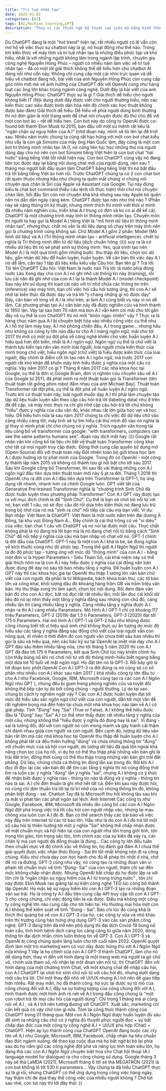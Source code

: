 ```yaml
---
title: "Trí tuệ nhân tạo"
date: 2025-01-02
categories: [AI]
tags: [AI,Machine learning,GPT]
description: "Thay vì các thuật ngữ kỹ thuật cao siêu mà bằng kiến thức thực tế của mình, chuyên gia Nguyễn Hồng Phúc có cách giải thích kỹ càng về ChatGPT mà ngay cả những người không biết gì về IT cũng hiểu được."
---
```

Dù ChatGPT đang là một "hot trend" hiện tại, rất nhiều người có lẽ vẫn còn mơ hồ về việc thực sự chatbot này là gì, nó hoạt động như thế nào. Trong khi kiến thức về máy tính và trí tuệ nhân tạo là những điều phức tạp và khó hiểu, nhất là với những người không làm trong ngành lập trình, chuyên gia công nghệ Nguyễn Hồng Phúc – người có nhiều năm làm việc về trí tuệ nhân tạo – đã có một lời giải thích không thể dễ hiểu hơn cho chatbot AI đang nổi như cồn này.
Không chỉ cung cấp một cái nhìn trực quan và dễ hiểu về chatbot đang nổi, bài viết của anh Nguyễn Hồng Phúc còn cung cấp góc nhìn mới mẻ về ảnh hưởng của ChatGPT đối với OpenAI cũng như hàng loạt các ông lớn khác trong ngành công nghệ. Dưới đây là bài viết của anh Nguyễn Hồng Phúc:
ChatGPT thực sự là gì ? Giải thích dễ hiểu cho người không biết IT
(Nội dung dưới đây được viết cho người thường hiểu, nên các kiến thức cao siêu được bình dân hóa nên độ chính xác học thuật không được bảo đảm)
Giải thích dễ hiểu:
Dễ hiểu về phía người dùng bình thường thì nó đơn giản là một trang web để chat nói chuyện được đủ thứ chủ đề với một con bot ảo – rất dễ hiểu hen.
Con bot này do công ty OpenAI được co-found bởi thánh Elon Musk từ 2015, ban đầu với một sứ mệnh rất kêu là "ngăn chặn sự nguy hiểm của A.I" (nhớ đoạn này, mình sẽ lôi lên lại để troll sau. 
Nhiều năm trước chúng ta cũng rất hào hứng với một con bot chat kiểu như vầy là con gà Simsimi của mấy ông Hàn Quốc làm, đây cũng là một con bot trí thông minh nhân tạo (A.I), nó cũng liên tục học những thứ mà người dùng dạy cho nó nên con bot Simsimi tiếng Việt hiện là con bot chat "hài hước" bằng tiếng Việt tốt nhất hiện nay.
Con bot ChatGPT cũng vậy nó đang liên tục được dạy lại bằng nội dung chat mới của người dùng, nên sau 1 tháng mọi người bắt đầu quan tâm ChatGPT bằng tiếng Việt thì nó bắt đầu trả lời bằng tiếng Việt ảo hơn rồi.
Trước ChatGPT chúng ta có 2 con chat bot rất quen thuộc nhưng hầu như chúng ta quên mất chúng vì chúng nói chuyện quá chán là Siri của Apple và Assistant của Google. Tụi này đúng kiểu là chat bot command (hiểu câu lệnh rồi thực hiện) thôi chứ nói chuyện chán lắm, hồi đầu Siri còn nói chuyện khá khá nhưng sau này Apple bỏ quên nên nó dần dần ngày càng kém.
ChatGPT được tạo nên như thế nào ?
(Phần này sẽ nặng thông tin kỹ thuật, nhưng mình thích thì mình viết thôi vì mình đã nhiều năm nghiên cứu, triển khai A.I trong cô đơn và ko có ai để kể cả).
ChatGPT là một chương trình máy tính trí thông minh nhân tạo. Chuyên môn thì người ta hay gọi là Model A.I tiếng Việt là "mô hình dữ liệu trí thông minh nhân tạo", nhưng thực chất nó vẫn là dữ liệu dạng số chạy trên máy tính nên gọi là chương trình cũng không sai.
Chữ Model A.I gồm 2 phần: Model (Mô hình dữ liệu) và A.I (Trí thông minh nhân tạo - artificial intelligence). chiết tự nghĩa là Trí thông minh đến từ dữ liệu (dịch chuẩn hông :)))) suy ra là có nhiều dữ liệu thì nó sẽ phát sinh sự thông minh.
Yes, quá trình tạo nên Model A.I là một quá trình gồm những bước: thu thập dữ liệu, chọn lọc dữ liệu, gắn nhãn dữ liệu để huấn luyện, huấn luyện.
Về căn bản thì việc dạy A.I nó dễ lắm, cần tạo 1 tập dữ liệu kiểu kiểu vầy
Câu hỏi: Bạn tên gì ?
Trả lời: Tôi tên ChatGPT
Câu hỏi: Việt Nam là nước nào
Trả lời: là nước phía đông nước Lào
Xong dạy cho con A.I nó ghi nhớ cái thông tin này (training), rồi lưu cái não đã ghi nhớ của con A.I lại là thành Model A.I (model checkpoint)
Sau này khi sử dụng thì load cái não với trí nhớ chứa các thông tin trên (inference) vào máy tính, bạn chỉ việc hỏi câu hỏi tương ứng, thì con A.I sẽ nhớ lại kiến thức đã được dạy và trả lời "y chang những gì nó được dạy"
Đấy, căn bản vỡ lòng về A.I là như trên, ai làm A.I cũng biết vụ này vì nó dễ lắm. Cái phương pháp tạo A.I căn bản này đã được nghiên cứu và hình thành từ 1950 lận. Vậy tại sao hơn 70 năm mà bọn A.I vẫn kém cỏi mãi cho tới gần đây và cụ thể là con ChatGPT thì nó mới "khôn ngạc nhiên" vậy ?
Thực ra là hàng chục năm qua A.I bị chuyên biệt hóa vào nhiều công việc cụ thể như A.I hỗ trợ làm máy bay, A.I mô phỏng chiến đấu, A.I trong game... nhưng hầu như không có công ty lớn nào đầu tư cho A.I mảng ngôn ngữ, mãi cho tới 2017 thì mới có một sự đột phá về công nghệ khiến cho việc huấn luyện A.I hiệu quả hơn đột biến, nhất là A.I ngôn ngữ.
Ngôn ngữ cụ thể là chữ viết là thành tựu kiến tạo nên văn minh loài người, loài người chứa kiến thức của mình trong chữ viết, hiểu ngôn ngữ (chữ viết) là hiểu được kiến thức của loài người, đây chính là điểm cốt lõi tạo nên A.I ngôn ngữ, mà trước 2017 con người rất khó khăn để khiến máy tính hiểu được ý nghĩa của một câu có nghĩa.
Vậy năm 2017 có gì ?
Tháng 8 năm 2017 các nhà khoa học tại Google, cụ thể là đơn vị Google Brain, đơn vị nghiên cứu chuyên sâu về A.I của Google từ 2011, đã phát minh ra một thuật toán gọi là Transformer (tên thuật toán rất giống phim robot đấm nhau của anh Michael Bay).
Thuật toán Transformer rất đột phá, cụ thể là đột phá về huấn luyện A.I ngôn ngữ. Trước khi có thuật toán này, loài người muốn dạy A.I thì phải làm chuyện tạo tập dữ liệu huấn luyện sẵn theo cặp câu hỏi-trả lời (labeling data) như ở trên đã đề cập, và máy móc thực ra chỉ ghi nhớ cặp câu hỏi-trả lời chứ không "hiểu" được ý nghĩa của câu văn đó, khác nhau rất lớn giữa học vẹt và học hiểu.
Dễ hiểu hơn nữa là sau năm 2017 chúng ta chỉ việc đổ dữ liệu chữ vào càng nhiều càng tốt, máy tính sẽ tự tìm hiểu cái thứ mình đổ vào nó nghĩa là gì thay vì mình phải chỉ cho chúng nó ý nghĩa.
Trích nguyên văn trong tài liệu công bố về transformer của google: "with transformers, computers can see the same patterns humans see". đoạn này dịch mất hay :)))
Google rất nhân văn khi công bố tài liệu chi tiết về thuật toán Transformer công khai cho tất cả mọi người truy cập được. Đồng thời cung cấp quyền sử dụng mở (Open-Source) đối với thuật toán này
Đột nhiên toàn bộ giới khoa học làm A.I được hưởng lợi từ phát minh của Google. Trong đó có OpenAI – một công ty thành lập năm 2015 và không có thành tựu gì nổi bật cho tới sau 2017.
Sau khi Google công bố Transformer, thì sau đó vài tháng những con A.I ngôn ngữ đầu tiên dựa trên thuật toán mới này ồ ạt ra đời.
Tháng 1.2018 thì OpenAI cho ra đời con A.I đầu tiên dựa trên Transformer là GPT-1, họ ứng dụng rất nhanh, nhanh hơn cả chính Google luôn.
GPT viết tắt của Generative Pre-trained Transformer nghĩa là "chương trình Sinh Chữ đã được huấn luyện theo phương pháp Transformer"
Con A.I GPT này được tạo ra với mục đích chính là để "Sinh Chữ". Cụ thể là bạn sẽ chơi trò nối từ với nó, bạn viết 1 câu, nó sẽ đọc câu đó rồi dựa trên kiến thức nó đang lưu trữ trong bộ nhớ của nó mà "sinh ra chữ" nối tiếp cái câu mà bạn viết.
Ví dụ:
Bạn nhập: Việt Nam là
ChatGPT: Việt Nam là một nước nằm trên đại dương Á Đông, tại khu vực Đông Nam Á...
Đây chính là cái thứ trông có vẻ "vi diệu" của việc: bạn chat 1 câu với ChatGPT và nó nói lại được một câu.
Thực chất không phải là nó đang trả lời bạn mà là nó đang chơi nối từ bằng cách "Sinh Chữ" để nối tiếp ý nghĩa của câu mà bạn nhập vô chat với nó.
GPT-1 chính là đời đầu của ChatGPT. GPT-1 này là một con A.I khá là bé, bé đúng nghĩa về kích thước cũng như độ phức tạp.
Trong thế giới A.I Ngôn Ngữ thì người ta đo độ phức tạp - tương ứng với mức độ "thông minh" của con A.I - bằng một đơn vị là Hyper Parameters - Siêu Tham Số, cái khái niệm này có thể giải thích nôm na là con A.I này hiểu được ý nghĩa của cái đống văn bản được dùng để dạy nó sâu tới bao nhiêu tầng ý nghĩa.
Để huấn luyện con A.I GPT này thì các khoa học gia tại OpenAI thu thập 1 lượng lớn văn bản chữ viết của con người, đa phần là từ Wikipedia, bách khoa toàn thư, các tờ báo lớn và công khai, khối lượng đâu đó khoảng hàng trăm GB vài trăm triệu văn bản. Họ thu thập xong thì làm sạch, chọn lọc nội dung. Rồi đem đám văn bản đó cho con A.I đọc, bắt nó đọc rất rất nhiều lần, mỗi lần đọc cái khối dữ liệu đó nó lại nhìn thấy một tầng ý nghĩa đằng sau những con chữ đó, càng nhiều lần thì càng nhiều tầng ý nghĩa.
Càng nhiều tầng ý nghĩa được A.I nhận ra thì A.I càng nhiều Parameters. Mô hình A.I GPT-1 chỉ có khoảng 117 triệu Parameters, GPT-2 (2019) đạt 1.5 tỉ Parameters, GPT-3 (2020) đạt tới 175 tỉ Parameters.
Hai mô hình A.I GPT-1 và GPT-2 hầu như không được công chúng biết tới vì hiệu quả sinh chữ không thực sự ấn tượng do mức độ hiểu sâu các tầng ý nghĩa đằng sau đống chữ viết của loài người vẫn còn nông quá, dĩ nhiên ở thời điểm đó con người vẫn chưa biết sâu bao nhiêu thì gọi là sâu và hiệu quả, nên các bác kỹ sư tại OpenAI lại miệt mài dạy cho A.I GPT đào sâu thêm nhiều tầng nữa, cho tới tháng 5 năm 2020 thì con A.I GPT đã đào tới 175 tỉ Parameters, kết quả Sinh Chữ lúc này khiến chính họ còn thấy bùng nổ khi nó chơi nối từ với độ thông minh-hiểu biết ngang bằng một đứa trẻ 10 tuổi về mặt ngôn ngữ. Họ đặt tên nó là GPT-3.
Rồi bây giờ là tới đoạn bóc phốt OpenAI
Con A.I GPT-3 ra đời đúng ra nó cũng sẽ có số phận như nhiều con A.I khác sau năm 2017 ( khá nhiều công ty lớn đầu tư cho A.I như Facebook, Google, IBM, Microsoft cũng tạo ra các con A.I Ngôn Ngữ như GPT ), chúng đều bị giam trong phòng nghiên cứu và tuyệt đối không thể tiếp cận tự do bởi công chúng - người thường.
Lý do tại sao chúng bị cách ly nghiêm ngặt vậy ?
Các con A.I được huấn luyện đạt tới mức độ hiểu sâu sắc ngôn ngữ chữ viết của con người, dẫn tới một vấn đề rất nghiêm trọng mà đến hiện tại chưa một nhà khoa học nào làm về A.I có giải pháp.
Tính "Đúng" hay "Sai" (True or False).
A.I không thể hiểu được đâu là "Đúng" hay "Sai"
A.I có thể nhìn thấy được rất nhiều tầng ý nghĩa của một câu, nhưng không thể "hiểu được ý nghĩa đó đúng hay là sai". Vì đúng - sai là tương đối, đối với con người nó còn mong manh và gây tranh cãi thậm chí đánh nhau giữa con người và con người.
Bên cạnh đó, lượng dữ liệu văn bản rất lớn mà các nhà khoa học tại OpenAI thu thập để huấn luyện cho A.I không phải tất cả đều thiên hướng "đúng" và chứa những thông tin "đúng" với chuẩn mực của xã hội con người, do lượng dữ liệu đã quá lớn ngoài khả năng chọn lọc của họ rồi, ví dụ họ có thể thu thập phải những văn bản ghi là trái đất tròn, đồng thời cũng có thể thu thập trúng những văn bản ghi trái đất phẳng. Dữ liệu, chúng chứa cả thông tin đúng lẫn sai trong đó. Rồi khi A.I đọc đi đọc lại các văn bản đó để tìm các tầng ý nghĩa thì nó cũng đồng thời tìm ra luôn các ý nghĩa "đúng" lẫn ý nghĩa "sai", nhưng A.I không có ý thức để nhận biết được ý nghĩa nào - thông tin nào là đúng và ý nghĩa - thông tin nào là sai. A.I chỉ đơn thuần là ghi nhớ hết tất cả. Đến khi sau này được hỏi, nó cũng chỉ đơn thuần trả lời lại từ trí nhớ của nó những thông tin đó, không phân biệt đúng - sai.
Chatbot Tay đã bị Microsoft thu hồi không lâu sau khi ra mắt vì phát tán các phát ngôn sai lệch. Ảnh Internet
Các công ty như Google, Facebook, IBM, Microsoft đã nhiều lần công bố các con A.I Ngôn Ngữ đột phá trong việc trả lời câu hỏi con người nhập vào, nhưng lại mau chóng xóa luôn con A.I đó đi. Bạn có thể search thấy các bài báo về việc này đầy trên internet từ các tờ báo lớn. Hầu như là do con A.I đó trả lời một số câu hỏi bị thiên hướng tới một ý nghĩa "Sai" không thể chấp nhận được về mặt chuẩn mực xã hội hiện tại của con người như tôn trọng giới tính, tôn trọng tôn giáo, tôn trọng sắc tộc, tính chính xác của sự kiện đã xảy ra, các chân lý mà con người đã đồng thuận là đúng...
Các công ty lớn đều tuân theo chuẩn mực về độ chính xác về thông tin, họ đánh giá đám A.I chưa thể giải quyết được việc nhận thức Đúng - Sai thì tốt nhất không nên đi ra công chúng. Kiểu như chưa dạy con học hành cho đủ lễ phép thì nhốt ở nhà, chớ để nó ra đường.
GPT-3 cũng như vậy, nó cũng tạo ra những đoạn văn vi phạm tới chuẩn mực về tính "Đúng- Sai" của con người, thậm chí sai đến mức không chấp nhận được.
Nhưng OpenAI bất chấp dù họ được lập ra với tôn chỉ là "ngăn chặn sự nguy hiểm của A.I từ trong trứng nước" , tôn chỉ này được Elon Musk rao giảng tại sự kiện công nghệ TED lúc công bố thành lập OpenAI.
Họ mặc kệ sự nguy hiểm khi con A.I GPT-3 tạo ra những đoạn văn sai trái.
Họ là công ty A.I đầu tiên cung cấp API truy cập tới con A.I GPT-3 cho công chúng, chỉ việc đóng tiền là xài được. Điều mà không một công ty công nghệ lớn nào cung cấp cho tới hiện tại.
Họ thương mại hóa một con A.I không thể kiểm soát về tính "Đúng - Sai".
Báo chí lúc đó cũng khá là thích thú quảng bá về con A.I GPT-3 của họ, các công ty vừa và nhỏ khác trên thị trường cũng hào hứng ứng dụng GPT-3 vào các sản phẩm công nghệ.
GPT-3 đang trên đà trở nên phổ dụng thì đại dịch Covid-19 bùng nổ toàn cầu, tình hình bệnh dịch càng lúc càng căng từ giữa năm 2020, dòng thông tin đại dịch nhấn chìm luôn thông tin về GPT-3.
Con A.I GPT-3 và OpenAI bị công chúng quên lãng luôn cho tới cuối năm 2022. OpenAI quyết định làm một trò marketing xem có vực dậy được hứng thú với A.I Ngôn Ngữ nữa không ?
Vậy là họ chỉnh sửa con A.I GPT-3 thành ChatGPT, làm cho nó dễ dùng hơn, thay vì đến với hình dạng là một trang web mà người ta gõ chữ vô, chỉnh sửa tham số, rồi nhận lại một đoạn văn nối từ, thì ChatGPT đến với hình dạng của một chương trình Chat, với một khung chat để nhập câu hỏi, con A.I ChatGPT lại chơi trò sinh chữ nối từ với câu hỏi đó, nhưng dưới dạng một câu trả lời.
Chỉ một thay đổi nhỏ về UI/UX nhưng A.I trở nên dễ giao tiếp hơn nhiều.
Rất may mắn, họ đã thành công, họ vực lại được sự tò mò của công chúng đối với A.I, đẩy xa sự tưởng tượng của công chúng đối với A.I, hình thành được một hình ảnh rõ nét về A.I trong đầu công chúng là "một con robot trả lời mọi câu hỏi của người dùng". Chỉ trong 1 tháng mà ai cũng nói về A.I , và A.I trở nên tương đương với ChatGPT.
Xuất sắc, marketing chỉ cần kết quả có vậy chứ còn gì nữa.
Tóm lại công thức thành công của ChatGPT trong 01 tháng qua: Một con A.I Ngôn Ngữ được huấn luyện đủ sâu để sinh ra những câu chữ có ý nghĩa đủ thuyết phục người đọc + sự bất chấp đạo đức của một công ty công nghệ A.I + UI/UX phù hợp (Chat) = ChatGPT.
Hiện áp lực thành công của ChatGPT OpenAI đang buộc các cty lớn về A.I như Google, Microsoft, IBM, Facebook, chấp nhận hạ tiêu chuẩn đạo đức ngành xuống, để theo kịp cuộc đua mà họ bất ngờ bị bỏ lại phía sau dù họ nắm giữ các công nghệ đột phá và năng lực tính toán siêu lớn, họ đang thả các con A.I Ngôn Ngữ chuyên biệt hoá cho Chat hội thoại (A.I language model for dialogue) ra cho công chúng sử dụng. Google tháng 3 này sẽ thả LaMDA (2021), Microsoft tháng 6 tới sẽ thả MEGATRON (2021) là con bot khổng lồ tới 530 tỉ parameters…
Vậy chúng ta đã hiểu ChatGPT thực sự là gì rồi, nhưng ChatGPT có thể ứng dụng trong công việc hàng ngày, hay thậm chí đe dọa thay thế công việc của nhiều người không ? Chờ tút sau nhé, còn tút này thì tới đây thôi :))
